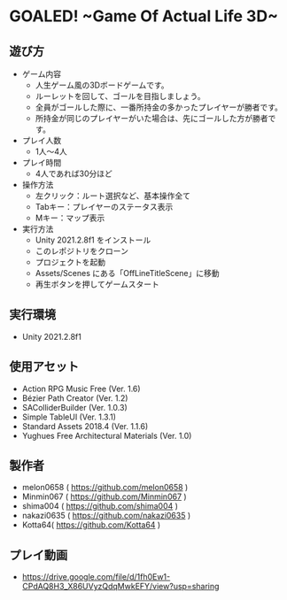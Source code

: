 # GOALED! \~Game Of Actual Life 3D\~

## 遊び方
- ゲーム内容
  - 人生ゲーム風の3Dボードゲームです。
  - ルーレットを回して、ゴールを目指しましょう。
  - 全員がゴールした際に、一番所持金の多かったプレイヤーが勝者です。
  - 所持金が同じのプレイヤーがいた場合は、先にゴールした方が勝者です。
- プレイ人数
  - 1人〜4人
- プレイ時間
  - 4人であれば30分ほど
- 操作方法
  - 左クリック：ルート選択など、基本操作全て
  - Tabキー：プレイヤーのステータス表示
  - Mキー：マップ表示
- 実行方法
  - Unity 2021.2.8f1 をインストール
  - このレポジトリをクローン
  - プロジェクトを起動
  - Assets/Scenes にある「OffLineTitleScene」に移動
  - 再生ボタンを押してゲームスタート

## 実行環境
- Unity 2021.2.8f1

## 使用アセット
- Action RPG Music Free (Ver. 1.6)
- Bézier Path Creator (Ver. 1.2)
- SAColliderBuilder (Ver. 1.0.3)
- Simple TableUI (Ver. 1.3.1)
- Standard Assets 2018.4 (Ver. 1.1.6)
- Yughues Free Architectural Materials (Ver. 1.0)

## 製作者
- melon0658 ( https://github.com/melon0658 )
- Minmin067 ( https://github.com/Minmin067 )
- shima004 ( https://github.com/shima004 )
- nakazi0635 ( https://github.com/nakazi0635 )
- Kotta64( https://github.com/Kotta64 )

## プレイ動画
- https://drive.google.com/file/d/1fh0Ew1-CPdAQ8H3_X86UVyzQdqMwkEFY/view?usp=sharing
